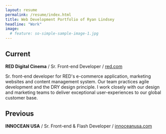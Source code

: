 ```yaml
---
layout: resume
permalink: /resume/index.html
title: Web Development Portfolio of Ryan Lindsey
headline: "Work"
image:
  # feature: so-simple-sample-image-1.jpg
---
```


## Current

**RED Digital Cinema** / Sr. Front-end Developer / <a href="http://www.red.com" title="www.red.com" target="_blank">red.com</a>

Sr. front-end developer for RED's e-commerce application, marketing websites and content management system. Our team practices agile development and the DRY design principle. I work closely with our design and marketing teams to deliver exceptional user-experiences to our global customer base. 

## Previous

**INNOCEAN USA** / Sr. Front-end & Flash Developer / <a href="http://www.innoceanusa.com" title="www.innoceanusa.com" target="_blank">innoceanusa.com</a>